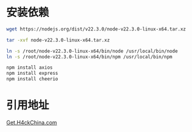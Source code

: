 # 安装依赖

```bash
wget https://nodejs.org/dist/v22.3.0/node-v22.3.0-linux-x64.tar.xz
```
```bash
tar -xvf node-v22.3.0-linux-x64.tar.xz
```
```bash
ln -s /root/node-v22.3.0-linux-x64/bin/node /usr/local/bin/node
ln -s /root/node-v22.3.0-linux-x64/bin/npm /usr/local/bin/npm
```
```bash
npm install axios
npm install express
npm install cheerio
```
# 引用地址
[Get.H4ckChina.com](http://Get.H4ckChina.com)
